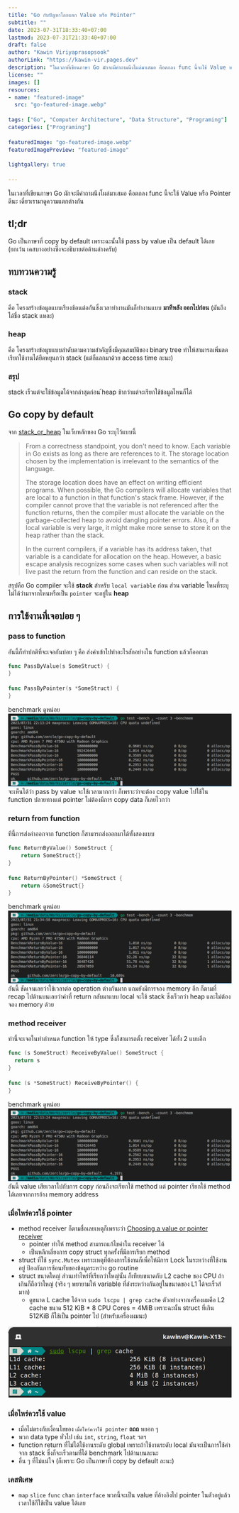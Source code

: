 ```yaml
---
title: "Go กับปัญหาโลกแตก Value หรือ Pointer"
subtitle: ""
date: 2023-07-31T18:33:40+07:00
lastmod: 2023-07-31T21:33:40+07:00
draft: false
author: "Kawin Viriyaprasopsook"
authorLink: "https://kawin-vir.pages.dev"
description: "ในเวลาที่เขียนภาษา Go มักจะมีคำถามนึงโผล่มาเสมอ คือตกลง func นี้จะใช้ Value หรือ Pointer ดีนะ เดี๋ยวเรามาดูความแตกต่างกัน"
license: ""
images: []
resources:
- name: "featured-image"
  src: "go-featured-image.webp"

tags: ["Go", "Computer Architecture", "Data Structure", "Programing"]
categories: ["Programing"]

featuredImage: "go-featured-image.webp"
featuredImagePreview: "featured-image"

lightgallery: true

---
```


ในเวลาที่เขียนภาษา Go มักจะมีคำถามนึงโผล่มาเสมอ คือตกลง func นี้จะใช้ Value หรือ Pointer ดีนะ เดี๋ยวเรามาดูความแตกต่างกัน

<!--more-->

## tl;dr
Go เป็นภาษาที่ copy by default เพราะฉะนั้นใช้ pass by value เป็น default ได้เลย (ยกเว้น เคสบางอย่างซึ่งจะอธิบายต่อด้านล่างครับ)

## ทบทวนความรู้

### stack
คือ โครงสร้างข้อมูลแบบเรียงซ้อนต่อกันซึ่งเวลาทำงานมันก็ทำงานแบบ **มาทีหลัง ออกไปก่อน** (มันถึงได้ชื่อ stack แหละ)

### heap
คือ โครงสร้างข้อมูบแบบลำดับตามความสำคัญซึ่งมีคุณสมบัติของ binary tree ทำให้สามารถเพิ่มลด เรียกใช้งานได้ยืดหยุนกว่า stack (แต่ก็แลกมาด้วย access time ละนะ)

### สรุป
stack เร็วแต่จะใช้ข้อมูลได้จากล่าสุดก่อน
้heap ช้ากว่าแต่จะเรียกใช้ข้อมูลไหนก็ได้

## Go copy by default
จาก [stack_or_heap](https://go.dev/doc/faq#stack_or_heap) ในเว็บหลักของ Go ระบุไว้แบบนี้
> From a correctness standpoint, you don't need to know. Each variable in Go exists as long as there are references to it. The storage location chosen by the implementation is irrelevant to the semantics of the language.
> 
> The storage location does have an effect on writing efficient programs. When possible, the Go compilers will allocate variables that are local to a function in that function's stack frame. However, if the compiler cannot prove that the variable is not referenced after the function returns, then the compiler must allocate the variable on the garbage-collected heap to avoid dangling pointer errors. Also, if a local variable is very large, it might make more sense to store it on the heap rather than the stack.
> 
> In the current compilers, if a variable has its address taken, that variable is a candidate for allocation on the heap. However, a basic escape analysis recognizes some cases when such variables will not live past the return from the function and can reside on the stack.

สรุปคือ Go compiler จะใช้ **stack** สำหรับ `local variable` ก่อน ส่วน variable ไหนที่ระบุไม่ได้ว่ามาจากไหนหรือเป็น `pointer` จะอยู่ใน **heap**

## การใช้งานที่เจอบ่อย ๆ

### pass to function
อันนี้ก็ท่าปกติที่จะเจอกันบ่อย ๆ คือ ส่งค่าเข้าไปทำอะไรสักอย่างใน function แล้วก็ออกมา
```go
func PassByValue(s SomeStruct) {
}

func PassByPointer(s *SomeStruct) {
}
```
benchmark ดูหน่อย
![benchmark_pass_to_func](img/benchmark_pass_to_func.webp "benchmark_pass_to_func")
จะเห็นได้ว่า pass by value จะใช้เวลามากกว่า ก็เพราะว่าจะต้อง copy value ไปใช้ใน function ปลายทางแต่ pointer ไม่ต้องมีการ copy data ก็เลยไวกว่า

### return from function
ทีนี้การส่งค่าออกจาก function ก็สามารถส่งออกมาได้ทั้งสองแบบ
```go
func ReturnByValue() SomeStruct {
	return SomeStruct{}
}

func ReturnByPointer() *SomeStruct {
	return &SomeStruct{}
}
```
benchmark ดูหน่อย
![benchmark_return_from_func](img/benchmark_return_from_func.webp "benchmark_return_from_func")
อันนี้ ชัดเจนเลยว่าใช้เวลาต่อ operation ต่างกันมาก แถมยังมีการจอง memory อีก ก็ตามที่ recap ไปด้านบนเลยว่าค่าที่ return กลับมาแบบ local จะใช้ stack ซึ่งเร็วกว่า heap และไม่ต้องจอง memory ด้วย

### method receiver
ท่านี้จะเจอในท่ากำหนด function ให้ type ซึ่งก็สามารถตั้ง receiver ได้ทั้ง 2 แบบอีก
```go
func (s SomeStruct) ReceiveByValue() SomeStruct {
  return s
}

func (s *SomeStruct) ReceiveByPointer() {
}
```
benchmark ดูหน่อย
![benchmark_pass_to_func](img/benchmark_pass_to_func.webp "benchmark_pass_to_func")
อันนี้ value เสียเวลาไปกับการ copy ก่อนถึงจะเรียกใช้ method แต่ pointer เรียกใช้ method ได้เลยจากการอ้าง memory address

### เมื่อไหร่ควรใช้ pointer
- method receiver ก็ตามชื่อเลยเหตุก็เพราะว่า [Choosing a value or pointer receiver
](https://go.dev/tour/methods/8)
  - pointer ทำให้ method สามารถแก้ไขค่าใน receiver ได้
  - เป็นหลีกเลี่ยงการ copy struct ทุกครั้งที่มีการเรียก method
- struct ที่ใช้ `sync.Mutex` เพราะเหตุที่ต้องการใช้งานก็เพื่อให้มีการ Lock ในระหว่างที่ใช้งานอยู่ ป้องกันการซ้อนทับของข้อมูลระหว่าง go routine
- struct ขนาดใหญ่ ส่วนเท่าไหร่ที่เรียกว่าใหญ่นั้น ก็เทียบขนาดกับ L2 cache ของ CPU ถ้าเกินก็ถือว่าใหญ่ (จริง ๆ พยายามให้ variable ที่ส่งระหว่างกันอยู่ในขนาดของ L1 ได้จะเร็วส์มาก)
  - ดูขนาด L cache ได้จาก `sudo lscpu | grep cache` ตัวอย่างจากเครื่องผมคือ L2 cache ขนาด 512 KiB * 8 CPU Cores = 4MiB เพราะฉะนั้น struct ที่เกิน 512KiB ก็ใช้เป็น pointer ไป (สำหรับเครื่องผมนะ)

![cpu_cache](img/cpu_cache.webp "cpu_cache")

### เมื่อไหร่ควรใช้ value
- เมื่อไม่ตรงกับเงื่อนไขของ `เมื่อไหร่ควรใช้ pointer` **ถถถ** หยอก ๆ
- พวก data type ทั่วไป เช่น `int`, `string`, `float` ฯลฯ
- function return ที่ไม่ได้ใช้งานระดับ global เพราะถ้าใช้งานระดับ local มันจะเป็นการใช้ค่าจาก stack ซึ่งก็จะเร็วตามที่ได้ benchmark ไปด้านบนละนะ
- อื่น ๆ ที่ไม่แน่ใจ (ก็เพราะ Go เป็นภาษาที่ copy by default ละนะ)

### เคสพิเศษ
- `map` `slice` `func` `chan` `interface` พวกนี้จะเป็น value ที่อ้างอิงไป pointer ในตัวอยู่แล้ว เวลาใช้ก็ใช้เป็น value ได้เลย